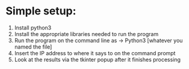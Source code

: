 # Simple setup:
1. Install python3
2. Install the appropriate libraries needed to run the program
3. Run the program on the command line as -> Python3 [whatever you named the file]
4. Insert the IP address to where it says to on the command prompt
5. Look at the results via the tkinter popup after it finishes processing
